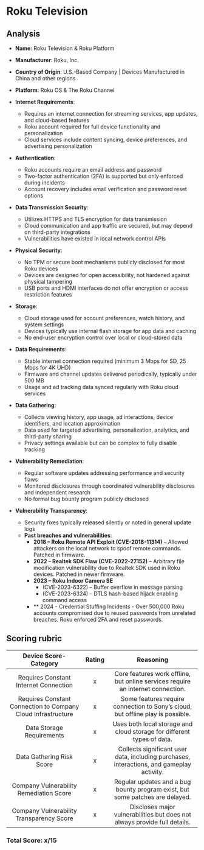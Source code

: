 # Roku Television
## Analysis  
- **Name**: Roku Television & Roku Platform
- **Manufacturer**: Roku, Inc.
- **Country of Origin**: U.S.-Based Company | Devices Manufactured in China and other regions
- **Platform**: Roku OS & The Roku Channel

- **Internet Requirements**:  
    - Requires an internet connection for streaming services, app updates, and cloud-based features
    - Roku account required for full device functionality and personalization 
    - Cloud services include content syncing, device preferences, and advertising personalization

- **Authentication**:  
    - Roku accounts require an email address and password
    - Two-factor authentication (2FA) is supported but only enforced during incidents 
    - Account recovery includes email verification and password reset options

- **Data Transmission Security**:  
    - Utilizes HTTPS and TLS encryption for data transmission
    - Cloud communication and app traffic are secured, but may depend on third-party integrations
    - Vulnerabilities have existed in local network control APIs

- **Physical Security**:  
    - No TPM or secure boot mechanisms publicly disclosed for most Roku devices
    - Devices are designed for open accessibility, not hardened against physical tampering
    - USB ports and HDMI interfaces do not offer encryption or access restriction features

- **Storage**:  
    - Cloud storage used for account preferences, watch history, and system settings
    - Devices typically use internal flash storage for app data and caching
    - No end-user encryption control over local or cloud-stored data

- **Data Requirements**:  
    - Stable internet connection required (minimum 3 Mbps for SD, 25 Mbps for 4K UHD)  
    - Firmware and channel updates delivered periodically, typically under 500 MB
    - Usage and ad tracking data synced regularly with Roku cloud services

- **Data Gathering**:  
    - Collects viewing history, app usage, ad interactions, device identifiers, and location approximation
    - Data used for targeted advertising, personalization, analytics, and third-party sharing
    - Privacy settings available but can be complex to fully disable tracking 

- **Vulnerability Remediation**:  
    - Regular software updates addressing performance and security flaws  
    - Monitored disclosures through coordinated vulnerability disclosures and independent research
    - No formal bug bounty program publicly disclosed 

- **Vulnerability Transparency**:  
    - Security fixes typically released silently or noted in general update logs
    - **Past breaches and vulnerabilities**:  
        - **2018 – Roku Remote API Exploit (CVE-2018-11314)** – Allowed attackers on the local network to spoof remote commands. Patched in firmware.
        - **2022 – Realtek SDK Flaw (CVE-2022-27152)** – Arbitrary file modification vulnerability due to Realtek SDK used in Roku devices. Patched in newer firmware.
        - **2023 – Roku Indoor Camera SE**
           - (CVE-2023-6322) – Buffer overflow in message parsing
           - (CVE-2023-6324) – DTLS hash-based hijack enabling command access
        - ** 2024 - Credential Stuffing Incidents - Over 500,000 Roku accounts compromised due to reused passwords from unrelated breaches. Roku enforced 2FA and reset passwords.

## Scoring rubric
| Device Score-Category |  Rating | Reasoning | 
| :---: | :---: | :---: | 
| Requires Constant Internet Connection | x | Core features work offline, but online services require an internet connection. |
| Requires Constant Connection to Company Cloud Infrastructure | x | Some features require connection to Sony’s cloud, but offline play is possible. |
| Data Storage Requirements | x | Uses both local storage and cloud storage for different types of data. |
| Data Gathering Risk Score | x | Collects significant user data, including purchases, interactions, and gameplay activity. |
| Company Vulnerability Remediation Score | x | Regular updates and a bug bounty program exist, but some patches are delayed. |
| Company Vulnerability Transparency Score | x | Discloses major vulnerabilities but does not always provide full details. | 

### Total Score: x/15
